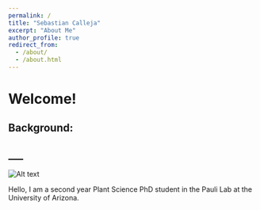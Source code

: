 ```yaml
---
permalink: /
title: "Sebastian Calleja"
excerpt: "About Me"
author_profile: true
redirect_from: 
  - /about/
  - /about.html
---
```


# Welcome!

## Background:
## ___


<img title="<Seb in the Northeast>" alt="Alt text" src="images/Frog.jpg">

Hello, I am a second year Plant Science PhD student in the Pauli Lab at the University of Arizona.
